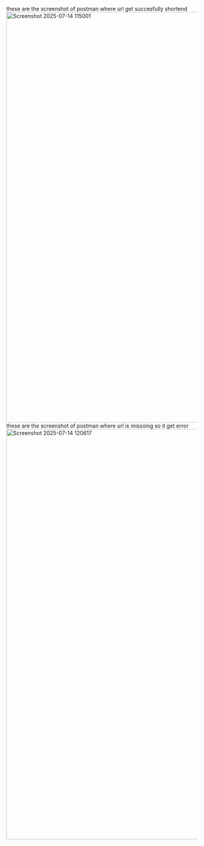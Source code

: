 these are the screenshot of postman where url get succesfully shortend
<img width="1920" height="1080" alt="Screenshot 2025-07-14 115001" src="https://github.com/user-attachments/assets/1d9d3d42-1acb-4fa9-b1b4-6e30a1005a39" />
these are the screenshot of postman where url is missoing so it get error
<img width="1920" height="1080" alt="Screenshot 2025-07-14 120617" src="https://github.com/user-attachments/assets/1c056e6a-d3a7-4a42-9779-25fce5dccb34" />
